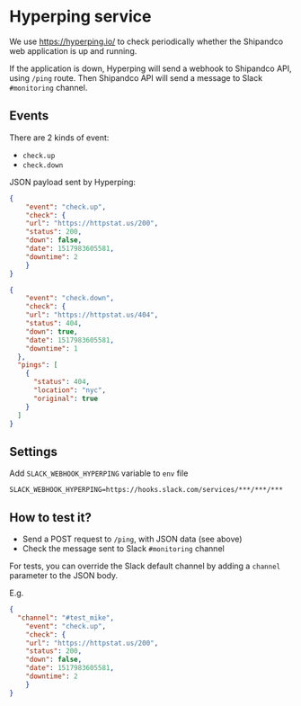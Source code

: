 # Hyperping service

We use https://hyperping.io/ to check periodically whether the Shipandco web application is up and running.

If the application is down, Hyperping will send a webhook to Shipandco API, using `/ping` route.
Then Shipandco API will send a message to Slack `#monitoring` channel.

## Events

There are 2 kinds of event:

* `check.up`
* `check.down`

JSON payload sent by Hyperping:

```json
{
	"event": "check.up",
	"check": {
    "url": "https://httpstat.us/200", 
    "status": 200,
    "down": false,
    "date": 1517983605581,
    "downtime": 2
	}
}
```

```json
{
	"event": "check.down",
	"check": {
    "url": "https://httpstat.us/404", 
    "status": 404,
    "down": true,
    "date": 1517983605581,
    "downtime": 1
  },
  "pings": [
    {
      "status": 404,
      "location": "nyc",
      "original": true
    }
  ]
}
```

## Settings

Add `SLACK_WEBHOOK_HYPERPING` variable to `env` file

```
SLACK_WEBHOOK_HYPERPING=https://hooks.slack.com/services/***/***/***
```

## How to test it?

* Send a POST request to `/ping`, with JSON data (see above)
* Check the message sent to Slack `#monitoring` channel

For tests, you can override the Slack default channel by adding a `channel` parameter to the JSON body.

E.g.

```json
{
  "channel": "#test_mike",
	"event": "check.up",
	"check": {
    "url": "https://httpstat.us/200", 
    "status": 200,
    "down": false,
    "date": 1517983605581,
    "downtime": 2
	}
}
```